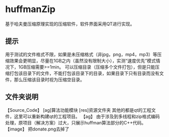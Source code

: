 # huffmanZip
基于哈夫曼压缩原理实现的压缩软件，软件界面采用QT进行实现。
## 提示
用于测试的文件格式不限，如果是未压缩格式（非jpg，png，mp4，mp3）等压缩效果会更明显，尽量在1GB之内（虽然没有限制大小），实测“速度优先”模式情况下，1GB压缩需要>=1min。
可以压缩目录（压缩多个文件打包），但是只能压缩打包该目录下的文件，不能打包该目录下的目录，如果目录下只有目录而没有文件，那么压缩该目录时视为压缩空目录。
## 文件夹说明
【Source_Code】
[ag]算法功能模块
[res]资源文件夹
其他的都是qt的工程文件，这里可以重新构建qt的工程项目。
【ag】
由于涉及到多线程和zip格式编码处理，原项目（解决方案）过大，只展示huffman算法部分的C++代码。
【image】
把donate.png去掉了
